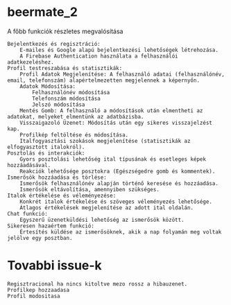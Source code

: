 # beermate_2


A főbb funkciók részletes megvalósítása

    Bejelentkezés és regisztráció:
        E-mailes és Google alapú bejelentkezési lehetőségek létrehozása.
        A Firebase Authentication használata a felhasználói adatkezeléshez.
    Profil testreszabása és statisztikák:
        Profil Adatok Megjelenítése: A felhasználó adatai (felhasználónév, email, telefonszám) alapértelmezetten megjelennek a képernyőn.
        Adatok Módosítása:
            Felhasználónév módosítása
            Telefonszám módosítása
            Jelszó módosítása
        Mentés Gomb: A felhasználó a módosítások után elmentheti az adatokat, melyeket elmentünk az adatbázisba.
        Visszaigazoló Üzenet: Módosítás után egy sikeres visszajelzést kap.
        Profilkép feltöltése és módosítása.
        Italfogyasztási szokások megjelenítése (statisztikák az elfogyasztott italokról).
    Posztolás és interakciók:
        Gyors posztolási lehetőség ital típusának és esetleges képek hozzáadásával.
        Reakciók lehetősége posztokra (Egészségedre gomb és kommentek).
    Ismerősök hozzáadása és törlése:
        Ismerősök felhasználónév alapján történő keresése és hozzáadása.
        Ismerősök eltávolítása, amennyiben szükséges.
    Italok értékelése és véleményezése:
        Konkrét italok értékelése és szöveges véleményezés lehetősége.
        Átlagos értékelések megjelenítése az adott ital oldalán.
    Chat funkció:
        Egyszerű üzenetküldési lehetőség az ismerősök között.
    Sikeresen hazaértem funkció:
        Értesítés küldése az ismerősöknek, akik a nap folyamán meg voltak jelölve egy posztban.


# Tovabbi issue-k
    Regisztracional ha nincs kitoltve mezo rossz a hibauzenet.
    Profilkep hozzaadasa
    Profil modositasa
